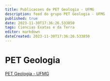 ```yaml
---
title: Publicacoes de PET Geologia - UFMG
description: feed do grupo PET Geologia - UFMG
published: true
date: 2023-11-30T17:36:26.533850
tags: Ciencias Exatas e da Terra
editor: markdown
dateCreated: 2023-11-30T17:36:26.533850
---
```


# PET Geologia
[PET Geologia - UFMG](/grupo/225PETGeologiaUFMG.md)
